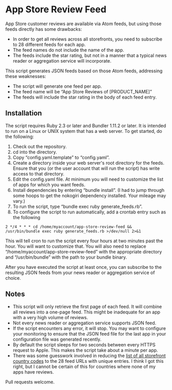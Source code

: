# App Store Review Feed

App Store customer reviews are available via Atom feeds, but using those feeds directly has some drawbacks:

* In order to get all reviews across all storefronts, you need to subscribe to 28 different feeds for each app.
* The feed names do not include the name of the app.
* The feeds include the star rating, but not in a manner that a typical news reader or aggregation service will incorporate.

This script generates JSON feeds based on those Atom feeds, addressing these weaknesses:

* The script will generate one feed per app.
* The feed name will be “App Store Reviews of [PRODUCT_NAME]”
* The feeds will include the star rating in the body of each feed entry.

## Installation

The script requires Ruby 2.3 or later and Bundler 1.11.2 or later. It is intended to run on a Linux or UNIX system that has a web server. To get started, do the following:

1. Check out the repository.
2. cd into the directory.
3. Copy “config.yaml.template” to “config.yaml”.
4. Create a directory inside your web server's root directory for the feeds. Ensure that you (or the user account that will run the script) has write access to that directory.
5. Edit the config.yaml file. At minimum you will need to customize the list of apps for which you want feeds.
6. Install dependencies by entering “bundle install”. (I had to jump through some hoops to get the nokogiri dependency installed. Your mileage may vary.)
7. To run the script, type “bundle exec ruby generate_feeds.rb”.
8. To configure the script to run automatically, add a crontab entry such as the following

````
2 */4 * * * cd /home/myaccount/app-store-review-feed && /usr/bin/bundle exec ruby generate_feeds.rb >/dev/null 2>&1
````

This will tell cron to run the script every four hours at two minutes past the hour. You will want to customize that. You will also need to replace “/home/myaccount/app-store-review-feed” with the appropriate directory and “/usr/bin/bundle” with the path to your bundle binary.

After you have executed the script at least once, you can subscribe to the resulting JSON feeds from your news reader or aggregation service of choice.

## Notes

* This script will only retrieve the first page of each feed. It will combine all reviews into a one-page feed. This might be inadequate for an app with a very high volume of reviews.
* Not every news reader or aggregation service supports JSON feed.
* If the script encounters any error, it will stop. You may want to configure your monitoring to ensure that the JSON feed file for the last app in your configuration file was generated recently.
* By default the script sleeps for two seconds between every HTTPS request to Apple. This makes the script take about a minute per app.
* There was some guesswork involved in reducing the [list of all storefront country codes](https://affiliate.itunes.apple.com/resources/documentation/linking-to-the-itunes-music-store/) to the 28 feed URLs with unique entries. I think I got this right, but I cannot be certain of this for countries where none of my apps have reviews.

Pull requests welcome.
